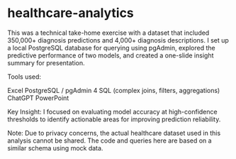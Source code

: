 # healthcare-analytics
This was a technical take-home exercise with a dataset that included 350,000+ diagnosis predictions and 4,000+ diagnosis descriptions. I set up a local PostgreSQL database for querying using pgAdmin, explored the predictive performance of two models, and created a one-slide insight summary for presentation.

Tools used:

Excel
PostgreSQL / pgAdmin 4
SQL (complex joins, filters, aggregations)
ChatGPT
PowerPoint

Key Insight: I focused on evaluating model accuracy at high-confidence thresholds to identify actionable areas for improving prediction reliability.

Note:
Due to privacy concerns, the actual healthcare dataset used in this analysis cannot be shared. The code and queries here are based on a similar schema using mock data.
